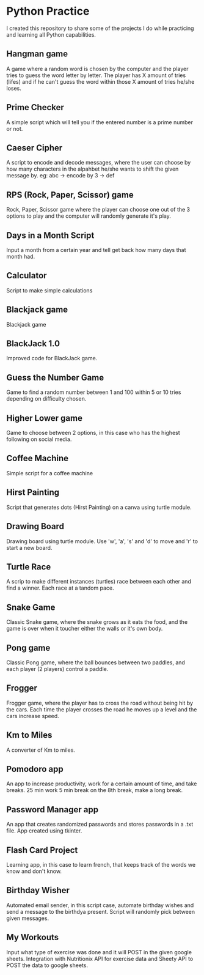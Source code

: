 # Python Practice

I created this repository to share some of the projects I do while practicing and learning all Python capabilities.

## Hangman game

A game where a random word is chosen by the computer and the player tries to guess the word letter by letter. The player has X amount of tries (lifes) and if he can't guess the word within those X amount of tries he/she loses.

## Prime Checker

A simple script which will tell you if the entered number is a prime number or not.

## Caeser Cipher

A script to encode and decode messages, where the user can choose by how many characters in the alpahbet he/she wants to shift the given message by.
eg: abc -> encode by 3 -> def

## RPS (Rock, Paper, Scissor) game

Rock, Paper, Scissor game where the player can choose one out of the 3 options to play and the computer will randomly generate it's play.

## Days in a Month Script
Input a month from a certain year and tell get back how many days that month had.

## Calculator
Script to make simple calculations

## Blackjack game
Blackjack game

## BlackJack 1.0
Improved code for BlackJack game.

## Guess the Number Game
Game to find a random number between 1 and 100 within 5 or 10 tries depending on difficulty chosen.

## Higher Lower game
Game to choose between 2 options, in this case who has the highest following on social media.

## Coffee Machine
Simple script for a coffee machine

## Hirst Painting
Script that generates dots (Hirst Painting) on a canva using turtle module.

## Drawing Board
Drawing board using turtle module. Use 'w', 'a', 's' and 'd' to move and 'r' to start a new board.

## Turtle Race
A scrip to make different instances (turtles) race between each other and find a winner. Each race at a tandom pace.

## Snake Game
Classic Snake game, where the snake grows as it eats the food, and the game is over when it toucher either the walls or it's own body.

## Pong game
Classic Pong game, where the ball bounces between two paddles, and each player (2 players) control a paddle.

## Frogger
Frogger game, where the player has to cross the road without being hit by the cars. Each time the player crosses the road he moves up a level and the cars increase speed.

## Km to Miles
A converter of Km to miles.

## Pomodoro app
An app to increase productivity, work for a certain amount of time, and take breaks.
25 min work
5 min break
on the 8th break, make a long break.

## Password Manager app
An app that creates randomized passwords and stores passwords in a .txt file. App created using tkinter.

## Flash Card Project
Learning app, in this case to learn french, that keeps track of the words we know and don't know. 

## Birthday Wisher
Automated email sender, in this script case, automate birthday wishes and send a message to the birthdya present. Script will randomly pick between given messages.

## My Workouts
Input what type of exercise was done and it will POST in the given google sheets. Integration with Nutritionix API for exercise data and Sheety API to POST the data to google sheets.